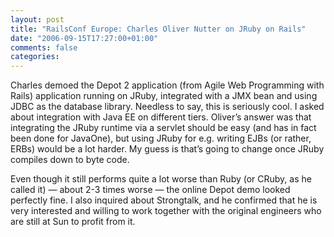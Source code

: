 ```yaml
---
layout: post
title: "RailsConf Europe: Charles Oliver Nutter on JRuby on Rails"
date: "2006-09-15T17:27:00+01:00"
comments: false
categories: 
---
```


<p>Charles demoed the Depot 2 application (from Agile Web Programming with Rails) application running on JRuby, integrated with a JMX bean and using JDBC as the database library. Needless to say, this is seriously cool. I asked about integration with Java EE on different tiers. Oliver&#8217;s answer was that integrating the JRuby runtime via a servlet should be easy (and has in fact been done for JavaOne), but using JRuby for e.g. writing EJBs (or rather, ERBs) would be a lot harder. My guess is that&#8217;s going to change once JRuby compiles down to byte code. </p>

<p>Even though it still performs quite a lot worse than Ruby (or CRuby, as he called it) &#8212; about 2-3 times worse &#8212; the online Depot demo looked perfectly fine. I also inquired about Strongtalk, and he confirmed that he is very interested and willing to work together with the original engineers who are still at Sun to profit from it.</p>


